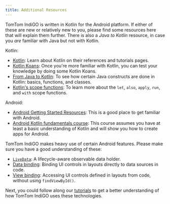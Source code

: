 ```yaml
---
title: Additional Resources
---
```


TomTom IndiGO is written in Kotlin for the Android platform. If either of these are new or
relatively new to you, please find some resources here that will explain them further. There is also
a _Java to Kotlin_ resource, in case you _are_ familiar with Java but not with Kotlin.

Kotlin:

- [Kotlin](https://kotlinlang.org/docs/reference/): Learn about Kotlin on their references and
  tutorials pages.
- [Kotlin Koans](https://kotlinlang.org/docs/koans.html): Once you're more familiar with Kotlin, you
  can test your knowledge by doing some Kotlin Koans.
- [From Java to Kotlin](https://fabiomsr.github.io/from-java-to-kotlin/index.html): To see how
  certain Java constructs are done in Kotlin: basics, functions, and classes.
- [Kotlin's scope functions](https://blog.codecentric.de/en/2019/07/lets-also-apply-run-with-kotlin-scope-functions/):
  To learn more about the `let`, `also`, `apply`, `run`, and `with` scope functions.

Android:

- [Android Getting Started Resources](https://developer.android.com/kotlin/getting-started-resources):
  This is a good place to get familiar with Android.
- [Android Kotlin fundamentals course](https://codelabs.developers.google.com/android-kotlin-fundamentals/):
  This course assumes you have at least a basic understanding of Kotlin and will show you how to
  create apps for Android.

TomTom IndiGO makes heavy use of certain Android features. Please make sure you have a good
understanding of these:

- [`LiveData`](https://developer.android.com/topic/libraries/architecture/livedata):
  A lifecycle-aware observable data holder.
- [Data binding](https://developer.android.com/topic/libraries/data-binding):
  Binding UI controls in layouts directly to data sources in code.
- [View binding](https://developer.android.com/topic/libraries/view-binding):
  Accessing UI controls defined in layouts from code, without using `findViewById()`.

Next, you could follow along our
[tutorials](/tomtom-indigo/documentation/tutorials-and-examples/overview)
to get a better understanding of how TomTom IndiGO uses these technologies.
